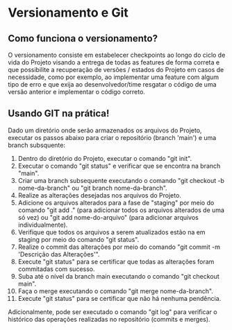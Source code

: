# Versionamento e Git

## Como funciona o versionamento?
O versionamento consiste em estabelecer checkpoints ao longo do ciclo de vida do Projeto visando a entrega de todas as features de forma correta e que possibilite a recuperação de versões / estados do Projeto em casos de necessidade, como por exemplo, ao implementar uma feature com algum tipo de erro e que exija ao desenvolvedor/time resgatar o código de uma versão anterior e implementar o código correto.

## Usando GIT na prática!
Dado um diretório onde serão armazenados os arquivos do Projeto, executar os passos abaixo para criar o repositório (branch 'main') e uma branch subsquente:

1) Dentro do diretório do Projeto, executar o comando "git init".
2) Executar o comando "git status" e verificar que se encontra na branch "main".
3) Criar uma branch subsequente executando o comando "git checkout -b nome-da-branch" ou "git branch nome-da-branch".
4) Realize as alterações desejadas nos arquivos do Projeto.
5) Adicione os arquivos alterados para a fase de "staging" por meio do comando "git add ." (para adicionar todos os arquivos alterados de uma só vez) ou "git add nome-do-arquivo" (para adicionar arquivos individualmente).
6) Verifique que todos os arquivos a serem atualizados estão na em staging por meio do comando "git status".
7) Realize o commit das alterações por meio do comando "git commit -m 'Descrição das Alterações'".
8) Execute "git status" para se certificar que todas as alterações foram commitadas com sucesso.
9) Suba até o nível da branch main executando o comando "git checkout main".
10) Faça o merge executando o comando "git merge nome-da-branch".
11) Execute "git status" para se certificar que não há nenhuma pendência.

Adicionalmente, pode ser executado o comando "git log" para verificar o histórico das operações realizadas no repositório (commits e merges). 